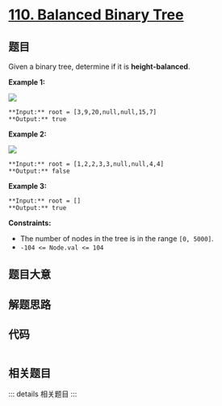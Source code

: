 # [110. Balanced Binary Tree](https://leetcode.com/problems/balanced-binary-tree)

## 题目

Given a binary tree, determine if it is **height-balanced**.



**Example 1:**

![](https://assets.leetcode.com/uploads/2020/10/06/balance_1.jpg)

    
    
    **Input:** root = [3,9,20,null,null,15,7]
    **Output:** true
    

**Example 2:**

![](https://assets.leetcode.com/uploads/2020/10/06/balance_2.jpg)

    
    
    **Input:** root = [1,2,2,3,3,null,null,4,4]
    **Output:** false
    

**Example 3:**

    
    
    **Input:** root = []
    **Output:** true
    



**Constraints:**

  * The number of nodes in the tree is in the range `[0, 5000]`.
  * `-104 <= Node.val <= 104`


## 题目大意

## 解题思路

## 代码

```javascript

```

## 相关题目

::: details 相关题目
:::
